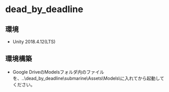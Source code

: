 # dead_by_deadline
## 環境
- Unity 2018.4.12(LTS)

## 環境構築
- Google DriveのModelsフォルダ内のファイルを、..\dead_by_deadline\submarine\Assets\Models\に入れてから起動してください。

